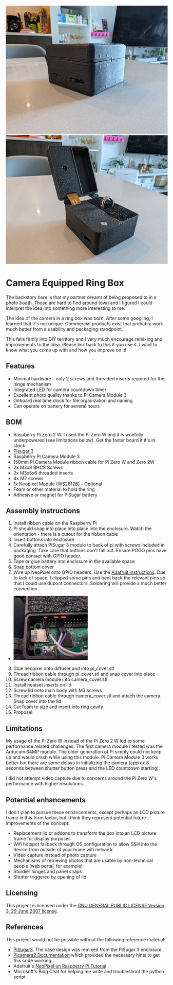 <img src="/pictures/closed_box.jpg" alt="closed ring box" height="400"> <img src="/pictures/open_box.jpg" alt="open ring box" height="400">

# Camera Equipped Ring Box

The backstory here is that my partner dreamt of being proposed to in a photo booth.  Those are hard to find around town and I figured I could interpret the idea into something more interesting to me.

The idea of the camera in a ring box was born.  After some googling, I learned that it's not unique.  Commercial products exist that probably work much better from a usability and packaging standpoint. 

This falls firmly into DIY territory and I very much encourage remixing and improvements to the idea.  Please link back to this if you use it.  I want to know what you come up with and how you improve on it!

## Features
* Minimal hardware - only 2 screws and threaded inserts required for the hinge mechanism
* Integrated LED for camera countdown timer
* Excellent photo quality thanks to Pi Camera Module 3
* Onboard real time clock for file organization and naming
* Can operate on battery for several hours

## BOM
* Raspberry Pi Zero 2 W.  I used the Pi Zero W and it is woefully underpowered (see limitations below).  Get the faster board if it's in stock.
* [Pisugar 3](https://www.tindie.com/products/pisugar/pisugar-3-battery-for-raspberry-pi-zero/)
* Raspberry Pi Camera Module 3
* 150mm Pi Camera Module ribbon cable for Pi Zero W and Zero 2W
* 2x M3x8 BHCS Screws
* 2x M3x5x6 threaded inserts
* 4x M2 screws
* 1x Neopixel Module (WS2812B) - Optional
* Foam or other material to hold the ring
* Adhesive or magnet for PiSugar battery

## Assembly instructions
1. Install ribbon cable on the Raspberry Pi
2. Pi should snap into place into place into the enclosure.  Watch the orientation - there is a cutout for the ribbon cable
3. Insert buttons into enclosure
4. Carefully attach PiSugar 3 module to back of pi with screws included in packaging.  Take care that buttons don't fall out.  Ensure POGO pins have good contact with GPIO header.  
5. Tape or glue battery into enclosure in the available space
6. Snap bottom cover
7. Wire up NeoPixel onto GPIO headers.  Use the [Adafruit instructions](https://learn.adafruit.com/neopixels-on-raspberry-pi/raspberry-pi-wiring#powering-neopixels-from-raspberry-pi-without-level-shifting-3006456).  Due to lack of space, I clipped some pins and bent back the relevant pins so that I could use dupont connectors.  Soldering will provide a much better connection.  
  * <img src="/pictures/gpio.png" alt="gpio" height="200">
8. Glue neopixel onto diffuser and into pi_cover.stl
9.  Thread ribbon cable through pi_cover.stl and snap cover into place
10. Screw camera module into camera_cover.stl
11. Install heatset inserts on lid
12. Screw lid onto main body with M3 screws
13. Thread ribbon cable through camera_cover.stl and attach the camera.  Snap cover into the lid
14. Cut foam to size and insert into ring cavity
15. Propose!

## Limitations 

My usage of the Pi Zero W instead of the Pi Zero 2 W led to some performance related challenges.  The first camera module I tested was the Arducam 64MP module.  The older generation of Pi simply could not keep up and would crash while using this module.  Pi Camera Module 3 works better but there are some delays in initializing the camera (approx 8 seconds between shutter button press and the LED countdown starting).  

I did not attempt video capture due to concerns around the Pi Zero W's performance with higher resolutions.

## Potential enhancements
I don't plan to pursue these enhancements, except perhaps an LCD picture frame in this form factor, but I think they represent potential future improvements of the concept:

* Replacement lid or addons to transform the box into an LCD picture frame for display purposes
* Wifi hotspot fallback through OS configuration to allow SSH into the device from outside of your home wifi network
* Video capture instead of photo capture
* Mechanisms of retrieving photos that are usable by non-technical people (web portal, for example)
* Sturdier hinges and panel snaps
* Shutter triggered by opening of lid

## Licensing
This project is licensed under the [GNU GENERAL PUBLIC LICENSE Version 3, 29 June 2007 license](LICENSE).

## References
This project would not be possible without the following reference material:

* [PiSugar3](https://github.com/PiSugar/PiSugar).  The case design was remixed from the PiSugar 3 enclosure.
* [Picamera2 Documentation](https://github.com/raspberrypi/picamera2) which provided the necessary hints to get this code working.
* Adafruit's [NeoPixel on Raspberry Pi Tutorial](https://learn.adafruit.com/neopixels-on-raspberry-pi/overview) 
* Microsoft's Bing Chat for helping me write and troubleshoot the python script